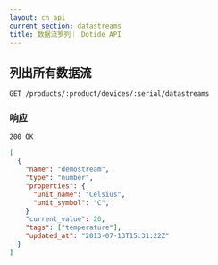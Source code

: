 ```yaml
---
layout: cn_api
current_section: datastreams
title: 数据流罗列｜ Dotide API
---
```


## 列出所有数据流

    GET /products/:product/devices/:serial/datastreams

### 响应

    200 OK

```json
[
  {
    "name": "demostream",
    "type": "number",
    "properties": {
      "unit_name": "Celsius",
      "unit_symbol": "C",
    }
    "current_value": 20,
    "tags": ["temperature"],
    "updated_at": "2013-07-13T15:31:22Z"
  }
]
```

